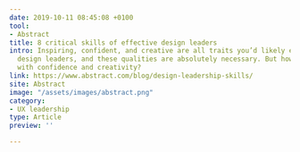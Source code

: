 ```yaml
---
date: 2019-10-11 08:45:08 +0100
tool: 
- Abstract
title: 8 critical skills of effective design leaders
intro: Inspiring, confident, and creative are all traits you’d likely expect of strong
  design leaders, and these qualities are absolutely necessary. But how do they inspire
  with confidence and creativity?
link: https://www.abstract.com/blog/design-leadership-skills/
site: Abstract
image: "/assets/images/abstract.png"
category:
- UX leadership
type: Article
preview: ''

---
```

